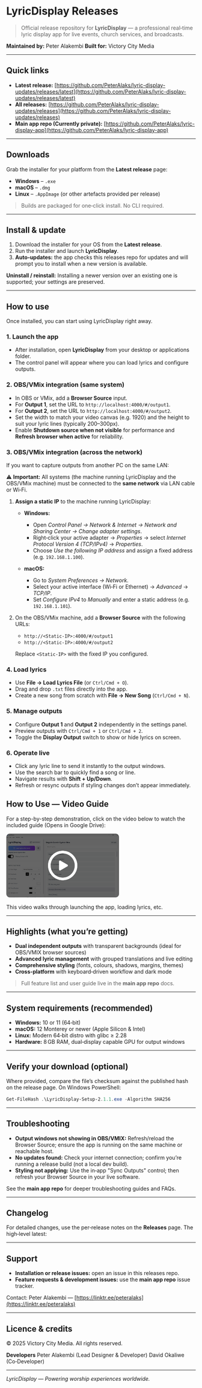 # LyricDisplay Releases

> Official release repository for **LyricDisplay** — a professional real‑time lyric display app for live events, church services, and broadcasts.

**Maintained by:** Peter Alakembi
**Built for:** Victory City Media

---

## Quick links

* **Latest release:** [https://github.com/PeterAlaks/lyric-display-updates/releases/latest](https://github.com/PeterAlaks/lyric-display-updates/releases/latest)
* **All releases:** [https://github.com/PeterAlaks/lyric-display-updates/releases](https://github.com/PeterAlaks/lyric-display-updates/releases)
* **Main app repo (Currently private):** [https://github.com/PeterAlaks/lyric-display-app](https://github.com/PeterAlaks/lyric-display-app)

---

## Downloads

Grab the installer for your platform from the **Latest release** page:

* **Windows** – `.exe`
* **macOS** – `.dmg`
* **Linux** – `.AppImage` (or other artefacts provided per release)

> Builds are packaged for one‑click install. No CLI required.

---

## Install & update

1. Download the installer for your OS from the **Latest release**.
2. Run the installer and launch **LyricDisplay**.
3. **Auto‑updates:** the app checks this releases repo for updates and will prompt you to install when a new version is available.

**Uninstall / reinstall:** Installing a newer version over an existing one is supported; your settings are preserved.

---

## How to use

Once installed, you can start using LyricDisplay right away.

### 1. Launch the app

* After installation, open **LyricDisplay** from your desktop or applications folder.
* The control panel will appear where you can load lyrics and configure outputs.

### 2. OBS/VMix integration (same system)

* In OBS or VMix, add a **Browser Source** input.
* For **Output 1**, set the URL to `http://localhost:4000/#/output1`.
* For **Output 2**, set the URL to `http://localhost:4000/#/output2`.
* Set the width to match your video canvas (e.g. 1920) and the height to suit your lyric lines (typically 200–300px).
* Enable **Shutdown source when not visible** for performance and **Refresh browser when active** for reliability.

### 3. OBS/VMix integration (across the network)

If you want to capture outputs from another PC on the same LAN:

⚠️ **Important:** All systems (the machine running LyricDisplay and the OBS/VMix machine) must be connected to the **same network** via LAN cable or Wi‑Fi.

1. **Assign a static IP** to the machine running LyricDisplay:

   * **Windows:**

     * Open *Control Panel → Network & Internet → Network and Sharing Center → Change adapter settings*.
     * Right‑click your active adapter → *Properties* → select *Internet Protocol Version 4 (TCP/IPv4)* → *Properties*.
     * Choose *Use the following IP address* and assign a fixed address (e.g. `192.168.1.100`).
   * **macOS:**

     * Go to *System Preferences → Network*.
     * Select your active interface (Wi‑Fi or Ethernet) → *Advanced* → *TCP/IP*.
     * Set *Configure IPv4* to *Manually* and enter a static address (e.g. `192.168.1.101`).

2. On the OBS/VMix machine, add a **Browser Source** with the following URLs:

   * `http://<Static-IP>:4000/#/output1`
   * `http://<Static-IP>:4000/#/output2`

   Replace `<Static-IP>` with the fixed IP you configured.

### 4. Load lyrics

* Use **File → Load Lyrics File** (or `Ctrl/Cmd + O`).
* Drag and drop `.txt` files directly into the app.
* Create a new song from scratch with **File → New Song** (`Ctrl/Cmd + N`).

### 5. Manage outputs

* Configure **Output 1** and **Output 2** independently in the settings panel.
* Preview outputs with `Ctrl/Cmd + 1` or `Ctrl/Cmd + 2`.
* Toggle the **Display Output** switch to show or hide lyrics on screen.

### 6. Operate live

* Click any lyric line to send it instantly to the output windows.
* Use the search bar to quickly find a song or line.
* Navigate results with **Shift + Up/Down**.
* Refresh or resync outputs if styling changes don’t appear immediately.

## How to Use — Video Guide

For a step-by-step demonstration, click on the video below to watch the included guide (Opens in Google Drive):

<p align="left">
  <a href="https://drive.google.com/file/d/1BBjL5uovXIyv5_p-xNc0AFSyCADNai_j/view?usp=sharing">
    <img src="./static-vid-thumbnail.png" alt="▶️ Watch the video" width="300"/>
  </a>
</p>

This video walks through launching the app, loading lyrics, etc.

---

## Highlights (what you’re getting)

* **Dual independent outputs** with transparent backgrounds (ideal for OBS/VMIX browser sources)
* **Advanced lyric management** with grouped translations and live editing
* **Comprehensive styling** (fonts, colours, shadows, margins, themes)
* **Cross‑platform** with keyboard‑driven workflow and dark mode

> Full feature list and user guide live in the **main app repo** docs.

---

## System requirements (recommended)

* **Windows:** 10 or 11 (64‑bit)
* **macOS:** 12 Monterey or newer (Apple Silicon & Intel)
* **Linux:** Modern 64‑bit distro with glibc ≥ 2.28
* **Hardware:** 8 GB RAM, dual‑display capable GPU for output windows

---

## Verify your download (optional)

Where provided, compare the file’s checksum against the published hash on the release page. On Windows PowerShell:

```powershell
Get-FileHash .\LyricDisplay-Setup-2.1.1.exe -Algorithm SHA256
```

---

## Troubleshooting

* **Output windows not showing in OBS/VMIX:** Refresh/reload the Browser Source; ensure the app is running on the same machine or reachable host.
* **No updates found:** Check your internet connection; confirm you’re running a release build (not a local dev build).
* **Styling not applying:** Use the in‑app "Sync Outputs" control; then refresh your Browser Source in your live software.

See the **main app repo** for deeper troubleshooting guides and FAQs.

---

## Changelog

For detailed changes, use the per‑release notes on the **Releases** page. The high‑level latest:

---

## Support

* **Installation or release issues:** open an issue in this releases repo.
* **Feature requests & development issues:** use the **main app repo** issue tracker.

Contact: Peter Alakembi — [https://linktr.ee/peteralaks](https://linktr.ee/peteralaks)

---

## Licence & credits

© 2025 Victory City Media. All rights reserved.

**Developers**
Peter Alakembi (Lead Designer & Developer)
David Okaliwe (Co‑Developer)

---

*LyricDisplay — Powering worship experiences worldwide.*
